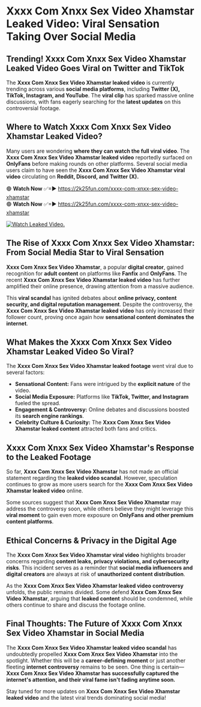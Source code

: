 # Xxxx Com Xnxx Sex Video Xhamstar Leaked Video: Viral Sensation Taking Over Social Media

## **Trending! Xxxx Com Xnxx Sex Video Xhamstar Leaked Video Goes Viral on Twitter and TikTok**
The **Xxxx Com Xnxx Sex Video Xhamstar leaked video** is currently trending across various **social media platforms**, including **Twitter (X), TikTok, Instagram, and YouTube**. The **viral clip** has sparked massive online discussions, with fans eagerly searching for the **latest updates** on this controversial footage.

## **Where to Watch Xxxx Com Xnxx Sex Video Xhamstar Leaked Video?**
Many users are wondering **where they can watch the full viral video**. The **Xxxx Com Xnxx Sex Video Xhamstar leaked video** reportedly surfaced on **OnlyFans** before making rounds on other platforms. Several social media users claim to have seen the **Xxxx Com Xnxx Sex Video Xhamstar viral video** circulating on **Reddit, Discord, and Twitter (X).**

🟢 **Watch Now** ✅=► https://2k25fun.com/xxxx-com-xnxx-sex-video-xhamstar  
🟢 **Watch Now** ✅=► https://2k25fun.com/xxxx-com-xnxx-sex-video-xhamstar  

[![Watch Leaked Video.](https://miro.medium.com/v2/resize:fit:828/format:webp/1*cilzJN44JGOrTw9NJCrNHA.gif "Watch Leaked Video")](https://2k25fun.com/xxxx-com-xnxx-sex-video-xhamstar)

## **The Rise of Xxxx Com Xnxx Sex Video Xhamstar: From Social Media Star to Viral Sensation**
**Xxxx Com Xnxx Sex Video Xhamstar**, a popular **digital creator**, gained recognition for **adult content** on platforms like **Fanfix** and **OnlyFans**. The recent **Xxxx Com Xnxx Sex Video Xhamstar leaked video** has further amplified their online presence, drawing attention from a massive audience.

This **viral scandal** has ignited debates about **online privacy, content security, and digital reputation management**. Despite the controversy, the **Xxxx Com Xnxx Sex Video Xhamstar leaked video** has only increased their follower count, proving once again how **sensational content dominates the internet**.

## **What Makes the Xxxx Com Xnxx Sex Video Xhamstar Leaked Video So Viral?**
The **Xxxx Com Xnxx Sex Video Xhamstar leaked footage** went viral due to several factors:
- **Sensational Content:** Fans were intrigued by the **explicit nature** of the video.
- **Social Media Exposure:** Platforms like **TikTok, Twitter, and Instagram** fueled the spread.
- **Engagement & Controversy:** Online debates and discussions boosted its **search engine rankings**.
- **Celebrity Culture & Curiosity:** The **Xxxx Com Xnxx Sex Video Xhamstar leaked content** attracted both fans and critics.

## **Xxxx Com Xnxx Sex Video Xhamstar's Response to the Leaked Footage**
So far, **Xxxx Com Xnxx Sex Video Xhamstar** has not made an official statement regarding the **leaked video scandal**. However, speculation continues to grow as more users search for the **Xxxx Com Xnxx Sex Video Xhamstar leaked video** online.

Some sources suggest that **Xxxx Com Xnxx Sex Video Xhamstar** may address the controversy soon, while others believe they might leverage this **viral moment** to gain even more exposure on **OnlyFans and other premium content platforms**.

## **Ethical Concerns & Privacy in the Digital Age**
The **Xxxx Com Xnxx Sex Video Xhamstar viral video** highlights broader concerns regarding **content leaks, privacy violations, and cybersecurity risks**. This incident serves as a reminder that **social media influencers and digital creators** are always at risk of **unauthorized content distribution**.

As the **Xxxx Com Xnxx Sex Video Xhamstar leaked video controversy** unfolds, the public remains divided. Some defend **Xxxx Com Xnxx Sex Video Xhamstar**, arguing that **leaked content** should be condemned, while others continue to share and discuss the footage online.

## **Final Thoughts: The Future of Xxxx Com Xnxx Sex Video Xhamstar in Social Media**
The **Xxxx Com Xnxx Sex Video Xhamstar leaked video scandal** has undoubtedly propelled **Xxxx Com Xnxx Sex Video Xhamstar** into the spotlight. Whether this will be a **career-defining moment** or just another fleeting **internet controversy** remains to be seen. One thing is certain—**Xxxx Com Xnxx Sex Video Xhamstar has successfully captured the internet's attention, and their viral fame isn't fading anytime soon.**

Stay tuned for more updates on **Xxxx Com Xnxx Sex Video Xhamstar leaked video** and the latest viral trends dominating social media!